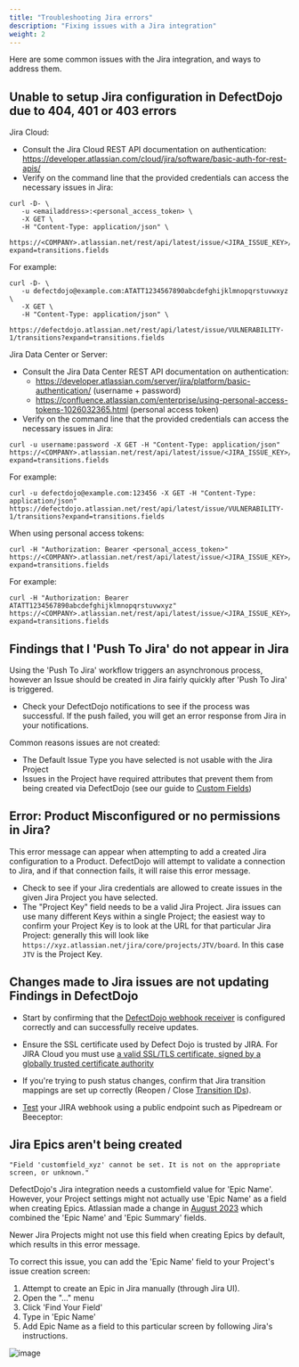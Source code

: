 ```yaml
---
title: "Troubleshooting Jira errors"
description: "Fixing issues with a Jira integration"
weight: 2
---
```


Here are some common issues with the Jira integration, and ways to address them.

## Unable to setup Jira configuration in DefectDojo due to 404, 401 or 403 errors
Jira Cloud:
- Consult the Jira Cloud REST API documentation on authentication: https://developer.atlassian.com/cloud/jira/software/basic-auth-for-rest-apis/
- Verify on the command line that the provided credentials can access the necessary issues in Jira:

```
curl -D- \
   -u <emailaddress>:<personal_access_token> \
   -X GET \
   -H "Content-Type: application/json" \
   https://<COMPANY>.atlassian.net/rest/api/latest/issue/<JIRA_ISSUE_KEY>/transitions?expand=transitions.fields
```

For example:
```
curl -D- \
   -u defectdojo@example.com:ATATT1234567890abcdefghijklmnopqrstuvwxyz \
   -X GET \
   -H "Content-Type: application/json" \
   https://defectdojo.atlassian.net/rest/api/latest/issue/VULNERABILITY-1/transitions?expand=transitions.fields
```

Jira Data Center or Server:
- Consult the Jira Data Center REST API documentation on authentication:
    - https://developer.atlassian.com/server/jira/platform/basic-authentication/ (username + password)
    - https://confluence.atlassian.com/enterprise/using-personal-access-tokens-1026032365.html (personal access token)
- Verify on the command line that the provided credentials can access the necessary issues in Jira:

```
curl -u username:password -X GET -H "Content-Type: application/json" https://<COMPANY>.atlassian.net/rest/api/latest/issue/<JIRA_ISSUE_KEY>/transitions?expand=transitions.fields
```

For example:
```
curl -u defectdojo@example.com:123456 -X GET -H "Content-Type: application/json" https://defectdojo.atlassian.net/rest/api/latest/issue/VULNERABILITY-1/transitions?expand=transitions.fields
```

When using personal access tokens:
```
curl -H "Authorization: Bearer <personal_access_token>" https://<COMPANY>.atlassian.net/rest/api/latest/issue/<JIRA_ISSUE_KEY>/transitions?expand=transitions.fields
```

For example:
```
curl -H "Authorization: Bearer ATATT1234567890abcdefghijklmnopqrstuvwxyz" https://<COMPANY>.atlassian.net/rest/api/latest/issue/<JIRA_ISSUE_KEY>/transitions?expand=transitions.fields
```


## Findings that I 'Push To Jira' do not appear in Jira
Using the 'Push To Jira' workflow triggers an asynchronous process, however an Issue should be created in Jira fairly quickly after 'Push To Jira' is triggered.

* Check your DefectDojo notifications to see if the process was successful.  If the push failed, you will get an error response from Jira in your notifications.

Common reasons issues are not created:
* The Default Issue Type you have selected is not usable with the Jira Project
* Issues in the Project have required attributes that prevent them from being created via DefectDojo (see our guide to [Custom Fields](../jira_guide/#custom-fields-in-jira))


## Error: Product Misconfigured or no permissions in Jira?

This error message can appear when attempting to add a created Jira configuration to a Product.  DefectDojo will attempt to validate a connection to Jira, and if that connection fails, it will raise this error message.

* Check to see if your Jira credentials are allowed to create issues in the given Jira Project you have selected.
* The "Project Key" field needs to be a valid Jira Project. Jira issues can use many different Keys within a single Project; the easiest way to confirm your Project Key is to look at the URL for that particular Jira Project: generally this will look like `https://xyz.atlassian.net/jira/core/projects/JTV/board`.  In this case `JTV` is the Project Key.

## Changes made to Jira issues are not updating Findings in DefectDojo

* Start by confirming that the [DefectDojo webhook receiver](../jira_guide/#step-3-configure-bidirectional-sync-jira-webhook) is configured correctly and can successfully receive updates.

* Ensure the SSL certificate used by Defect Dojo is trusted by JIRA. For JIRA Cloud you must use [a valid SSL/TLS certificate, signed by a globally trusted certificate authority](https://developer.atlassian.com/cloud/jira/platform/deprecation-notice-registering-webhooks-with-non-secure-urls/)

* If you're trying to push status changes, confirm that Jira transition mappings are set up correctly (Reopen / Close [Transition IDs](../jira_guide/#step-3-configure-bidirectional-sync-jira-webhook)).

* [Test](https://support.atlassian.com/jira/kb/testing-webhooks-in-jira-cloud/) your JIRA webhook using a public endpoint such as Pipedream or Beeceptor:

## Jira Epics aren't being created

`"Field 'customfield_xyz' cannot be set. It is not on the appropriate screen, or unknown."`

DefectDojo's Jira integration needs a customfield value for 'Epic Name'.  However, your Project settings might not actually use 'Epic Name' as a field when creating Epics.  Atlassian made a change in [August 2023](https://community.atlassian.com/t5/Jira-articles/Upcoming-changes-to-epic-fields-in-company-managed-projects/ba-p/1997562) which combined the 'Epic Name' and 'Epic Summary' fields.

Newer Jira Projects might not use this field when creating Epics by default, which results in this error message.

To correct this issue, you can add the 'Epic Name' field to your Project's issue creation screen:

1. Attempt to create an Epic in Jira manually (through Jira UI).
2. Open the "..." menu
3. Click 'Find Your Field'
4. Type in 'Epic Name'
5. Add Epic Name as a field to this particular screen by following Jira's instructions.

![image](images/epic_name_error.png)